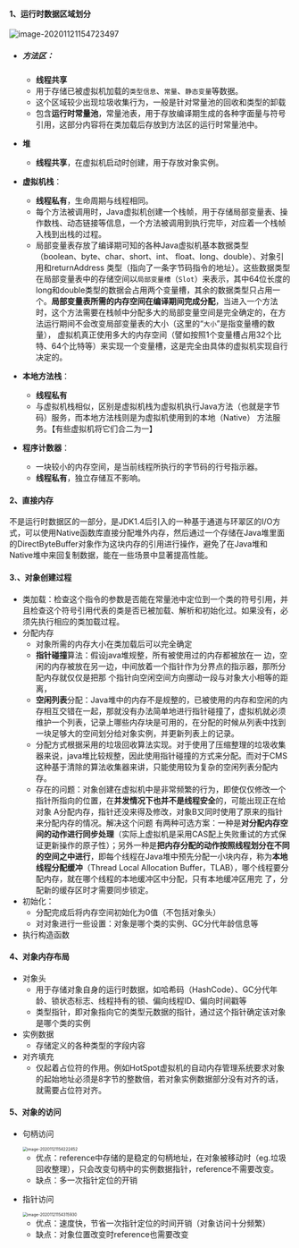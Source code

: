 #### 1、运行时数据区域划分

![image-20201121154723497](https://raw.githubusercontent.com/StuOfBupt/MyTypora/master/img/image-20201121154723497.png?token=AHMLWBOUGUOSYDIG2XXOKKS7XDDE2)

- ##### **方法区**：

  - **线程共享**
  - 用于存储已被虚拟机加载的`类型信息`、`常量`、`静态变量`等数据。
  - 这个区域较少出现垃圾收集行为，一般是针对常量池的回收和类型的卸载
  - 包含**运行时常量池**，常量池表，用于存放编译期生成的各种字面量与符号引用，这部分内容将在类加载后存放到方法区的运行时常量池中。

- **堆**

  - **线程共享**，在虚拟机启动时创建，用于存放对象实例。

- **虚拟机栈**：

  - **线程私有**，生命周期与线程相同。
  - 每个方法被调用时，Java虚拟机创建一个栈帧，用于存储局部变量表、操作数栈、动态链接等信息，一个方法被调用到执行完毕，对应着一个栈帧入栈到出栈的过程。
  - 局部变量表存放了编译期可知的各种Java虚拟机基本数据类型（boolean、byte、char、short、int、 float、long、double）、对象引用和returnAddress 类型（指向了一条字节码指令的地址）。这些数据类型在局部变量表中的存储空间以`局部变量槽`（`Slot`）来表示，其中64位长度的long和double类型的数据会占用两个变量槽，其余的数据类型只占用一个。**局部变量表所需的内存空间在编译期间完成分配**，当进入一个方法时，这个方法需要在栈帧中分配多大的局部变量空间是完全确定的，在方法运行期间不会改变局部变量表的大小（这里的“`大小`”是指变量槽的数量）， 虚拟机真正使用多大的内存空间（譬如按照1个变量槽占用32个比特、64个比特等）来实现一个变量槽，这是完全由具体的虚拟机实现自行决定的。

- **本地方法栈**：

  - **线程私有**
  - 与虚拟机栈相似，区别是虚拟机栈为虚拟机执行Java方法（也就是字节码）服务，而本地方法栈则是为虚拟机使用到的本地（Native） 方法服务。【有些虚拟机将它们合二为一】

- **程序计数器**：

  - 一块较小的内存空间，是当前线程所执行的字节码的行号指示器。
  - **线程私有**，独立存储互不影响。

#### 2、直接内存

不是运行时数据区的一部分，是JDK1.4后引入的一种基于通道与环翠区的I/O方式，可以使用Native函数库直接分配堆外内存，然后通过一个存储在Java堆里面的DirectByteBuffer对象作为这块内存的引用进行操作，避免了在Java堆和Native堆中来回复制数据，能在一些场景中显著提高性能。

#### 3.、对象创建过程

- 类加载：检查这个指令的参数是否能在常量池中定位到一个类的符号引用，并且检查这个符号引用代表的类是否已被加载、解析和初始化过。如果没有，必须先执行相应的类加载过程。
- 分配内存
  - 对象所需的内存大小在类加载后可以完全确定
  - **指针碰撞**算法：假设java堆规整，所有被使用过的内存都被放在一 边，空闲的内存被放在另一边，中间放着一个指针作为分界点的指示器，那所分配内存就仅仅是把那 个指针向空闲空间方向挪动一段与对象大小相等的距离，
  - **空闲列表**分配：Java堆中的内存不是规整的，已被使用的内存和空闲的内存相互交错在一起，那就没有办法简单地进行指针碰撞了，虚拟机就必须维护一个列表，记录上哪些内存块是可用的，在分配的时候从列表中找到一块足够大的空间划分给对象实例，并更新列表上的记录。
  - 分配方式根据采用的垃圾回收算法实现。对于使用了压缩整理的垃圾收集器来说，java堆比较规整，因此使用指针碰撞的方式来分配。而对于CMS这种基于清除的算法收集器来讲，只能使用较为复杂的空闲列表分配内存。
  - 存在的问题：对象创建在虚拟机中是非常频繁的行为，即使仅仅修改一个指针所指向的位置，在**并发情况下也并不是线程安全**的，可能出现正在给对象 A分配内存，指针还没来得及修改，对象B又同时使用了原来的指针来分配内存的情况。解决这个问题 有两种可选方案：一种是**对分配内存空间的动作进行同步处理**（实际上虚拟机是采用CAS配上失败重试的方式保证更新操作的原子性）；另外一种是**把内存分配的动作按照线程划分在不同的空间之中进行**，即每个线程在Java堆中预先分配一小块内存，称为**本地线程分配缓冲**（Thread Local Allocation Buffer，TLAB），哪个线程要分配内存，就在哪个线程的本地缓冲区中分配，只有本地缓冲区用完 了，分配新的缓存区时才需要同步锁定。
- 初始化：
  - 分配完成后将内存空间初始化为0值（不包括对象头）
  - 对对象进行一些设置：对象是哪个类的实例、GC分代年龄信息等
- 执行构造函数

#### 4、对象内存布局

- 对象头
  - 用于存储对象自身的运行时数据，如哈希码（HashCode）、GC分代年龄、锁状态标志、线程持有的锁、偏向线程ID、偏向时间戳等
  - 类型指针，即对象指向它的类型元数据的指针，通过这个指针确定该对象是哪个类的实例
- 实例数据
  - 存储定义的各种类型的字段内容
- 对齐填充
  - 仅起着占位符的作用。例如HotSpot虚拟机的自动内存管理系统要求对象的起始地址必须是8字节的整数倍，若对象实例数据部分没有对齐的话，就需要占位符对齐。

#### 5、对象的访问

- 句柄访问

  <img src="/Users/wangshangrong/Library/Application Support/typora-user-images/image-20201121154222452.png" alt="image-20201121154222452" style="zoom:50%;" />

  - 优点：reference中存储的是稳定的句柄地址，在对象被移动时（eg.垃圾回收整理），只会改变句柄中的实例数据指针，reference不需要改变。
  - 缺点：多一次指针定位的开销

- 指针访问

  <img src="/Users/wangshangrong/Library/Application Support/typora-user-images/image-20201121154315930.png" alt="image-20201121154315930" style="zoom:50%;" />

  - 优点：速度快，节省一次指针定位的时间开销（对象访问十分频繁）
  - 缺点：对象位置改变时reference也需要改变

  







